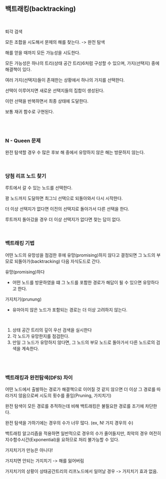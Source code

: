 ## 백트래킹(backtracking)

<br>

퇴각 검색

모든 조합을 시도해서 문제의 해를 찾는다. -> 완전 탐색

해를 얻을 때까지 모든 가능성을 시도한다.

모든 가능성은 하나의 트리(상태 공간 트리)6처럼 구성할 수 있으며, 가지(선택지) 중에 해결책이 있다.

여러 가지(선택지)들이 존재한는 상황에서 하나의 가지를 선택한다.

선택이 이루어지면 새로운 선택지들의 집합이 생성된다.

이런 선택을 반복하면서 최종 상태에 도달한다.

보통 재귀 함수로 구현된다.

<br><br>

### N - Queen 문제

완전 탐색할 경우 수 많은 후보 해 중에서 유망하지 않은 해는 방문하지 않는다.

<br>

### 당첨 리프 노드 찾기

루트에서 갈 수 있는 노드를 선택한다.

꽝 노드까지 도달하면 최그늬 선택으로 되돌아와서 다시 시작한다.

더 이상 선택지가 없다면 이전의 선택지로 돌아가서 다른 선택을 한다.

루트까지 돌아갔을 경우 더 이상 선택지가 없다면 찾는 답이 없다.

<br>

### 백트래킹 기법

어떤 노드의 유망성을 점검한 후에 유망(promising)하지 않다고 결정되면 그 노드의 부모로 되돌아가(backtracking) 다음 자식도드로 간다.

유망(promising)하다
- 어떤 노드를 방문하였을 떄 그 노드를 포함한 경로가 해답이 될 수 있으면 유망하다고 한다.

가지치기(prunung)
- 유마아지 않은 노드가 포함되는 경로는 더 이상 고려하지 않는다.

<br>

1. 상태 공간 트리의 깊이 우선 검색을 실시한다
2. 각 노드가 유망한지를 점검한다.
3. 만일 그 노드가 유망하지 않다면, 그 노드의 부모 노드로 돌아가서 다른 노드로의 검색을 계속한다.

<br><br>

### 백트래킹과 완전탐색(DFS) 차이

어떤 노드에서 출발하는 경로가 해결책으로 이어질 것 같지 않으면 더 이상 그 경로를 따라가지 않음으로써 시도의 횟수를 줄임(Pruning, 가지치기)

완전 탐색이 모든 경로를 추적하는데 비해 백트래킹은 불필요한 경로를 조기에 차단한다.

완전 탐색을 가하기에는 경우의 수가 너무 많다. (ex, N! 가지 경우의 수)

백트래킹 알고리즘을 적용하면 일반적으로 경우의 수가 줄어들지만, 최악의 경우 여전히 지수함수시간(Exponential)을 요하므로 처리 불가능할 수 있다.

가지치기가 만능은 아니다!

가지치면 안되는 가지치기 -> 해를 잃어버림

가지치기의 상황이 상태공간트리의 리프노드에서 일어날 경우 -> 가지치기 효과 없음.

